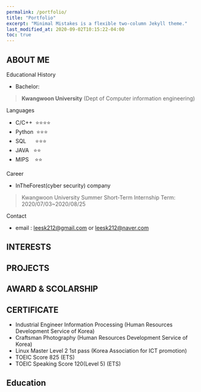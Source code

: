 ```yaml
---
permalink: /portfolio/
title: "Portfolio"
excerpt: "Minimal Mistakes is a flexible two-column Jekyll theme."
last_modified_at: 2020-09-02T10:15:22-04:00
toc: true
---
```


## **ABOUT ME**

Educational History

+ Bachelor: 
 > **Kwangwoon University**
 > (Dept of Computer information engineering)

Languages
- C/C++&nbsp;&nbsp;⭐⭐⭐⭐
- Python &nbsp;⭐⭐⭐
- SQL    &nbsp; &nbsp; &nbsp;⭐⭐⭐
- JAVA&nbsp;&nbsp;&nbsp;⭐⭐
- MIPS   &nbsp; &nbsp;⭐⭐

Career
- InTheForest(cyber security) company 
> Kwangwoon University Summer Short-Term Internship
> Term: 2020/07/03~2020/08/25
 
Contact
- email : leesk212@gmail.com or leesk212@naver.com

## **INTERESTS**

## **PROJECTS**

## **AWARD & SCOLARSHIP**

## **CERTIFICATE**

- Industrial Engineer Information Processing (Human Resources Development Service of Korea)
- Craftsman Photography (Human Resources Development Service of Korea)
- Linux Master Level 2 1st pass (Korea Association for ICT promotion)
- TOEIC Score 825 (ETS)
- TOEIC Speaking Score 120(Level 5) (ETS)

## **Education**

